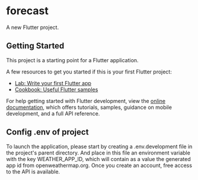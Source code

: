 # forecast

A new Flutter project.

## Getting Started

This project is a starting point for a Flutter application.

A few resources to get you started if this is your first Flutter project:

- [Lab: Write your first Flutter app](https://docs.flutter.dev/get-started/codelab)
- [Cookbook: Useful Flutter samples](https://docs.flutter.dev/cookbook)

For help getting started with Flutter development, view the
[online documentation](https://docs.flutter.dev/), which offers tutorials,
samples, guidance on mobile development, and a full API reference.

## Config .env of project

To launch the application, please start by creating a .env.development file in the project's parent directory. And place in this file an environment variable with the key WEATHER_APP_ID, which will contain as a value the generated app id from openweathermap.org. Once you create an account, free access to the API is available.
